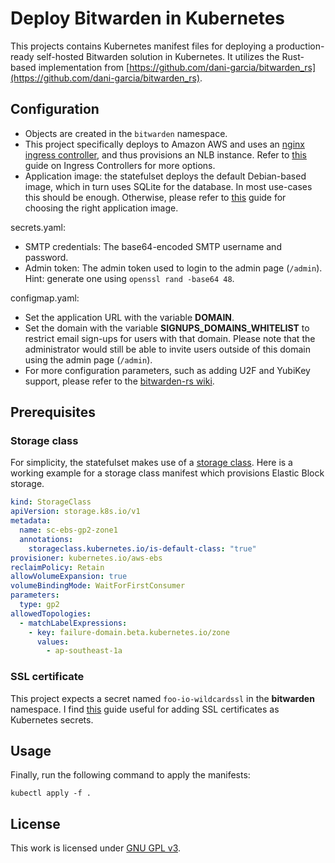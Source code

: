 # Deploy Bitwarden in Kubernetes

This projects contains Kubernetes manifest files for deploying a production-ready self-hosted Bitwarden solution in Kubernetes. It utilizes the Rust-based implementation from [https://github.com/dani-garcia/bitwarden_rs](https://github.com/dani-garcia/bitwarden_rs).

## Configuration

* Objects are created in the `bitwarden` namespace.
* This project specifically deploys to Amazon AWS and uses an [nginx ingress controller](https://kubernetes.github.io/ingress-nginx/), and thus provisions an NLB instance. Refer to [this](https://kubernetes.io/docs/concepts/services-networking/ingress-controllers/) guide on Ingress Controllers for more options.
* Application image: the statefulset deploys the default Debian-based image, which in turn uses SQLite for the database. In most use-cases this should be enough. Otherwise, please refer to [this](https://github.com/dani-garcia/bitwarden_rs/wiki/Which-container-image-to-use) guide for choosing the right application image.

secrets.yaml:

* SMTP credentials: The base64-encoded SMTP username and password.
* Admin token: The admin token used to login to the admin page (`/admin`). Hint: generate one using `openssl rand -base64 48`.

configmap.yaml:

* Set the application URL with the variable **DOMAIN**.
* Set the domain with the variable **SIGNUPS_DOMAINS_WHITELIST** to restrict email sign-ups for users with that domain. Please note that the administrator would still be able to invite users outside of this domain using the admin page (`/admin`).
* For more configuration parameters, such as adding U2F and YubiKey support, please refer to the [bitwarden-rs wiki](https://github.com/dani-garcia/bitwarden_rs/wiki).

## Prerequisites

### Storage class

For simplicity, the statefulset makes use of a [storage class](https://kubernetes.io/docs/concepts/storage/storage-classes/#aws-ebs). Here is a working example for a storage class manifest which provisions Elastic Block storage.

```yaml
kind: StorageClass
apiVersion: storage.k8s.io/v1
metadata:
  name: sc-ebs-gp2-zone1
  annotations:
    storageclass.kubernetes.io/is-default-class: "true"
provisioner: kubernetes.io/aws-ebs
reclaimPolicy: Retain
allowVolumeExpansion: true
volumeBindingMode: WaitForFirstConsumer
parameters:
  type: gp2
allowedTopologies:
  - matchLabelExpressions:
    - key: failure-domain.beta.kubernetes.io/zone
      values:
        - ap-southeast-1a
```

### SSL certificate

This project expects a secret named `foo-io-wildcardssl` in the **bitwarden** namespace. I find [this](https://medium.com/faun/mount-ssl-certificates-in-kubernetes-pod-with-secret-8aca220896e6) guide useful for adding SSL certificates as Kubernetes secrets.

## Usage

Finally, run the following command to apply the manifests:

`kubectl apply -f .`

## License

This work is licensed under [GNU GPL v3](./LICENSE).
